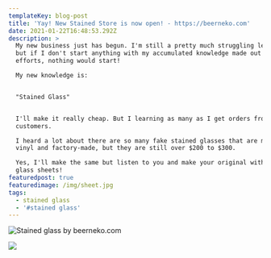 ```yaml
---
templateKey: blog-post
title: 'Yay! New Stained Store is now open! - https://beerneko.com'
date: 2021-01-22T16:48:53.292Z
description: >
  My new business just has begun. I'm still a pretty much struggling learner,
  but if I don't start anything with my accumulated knowledge made out of my
  efforts, nothing would start! 

  My new knowledge is:


  "Stained Glass"


  I'll make it really cheap. But I learning as many as I get orders from
  customers. 

  I heard a lot about there are so many fake stained glasses that are made of
  vinyl and factory-made, but they are still over $200 to $300. 

  Yes, I'll make the same but listen to you and make your original with real
  glass sheets!
featuredpost: true
featuredimage: /img/sheet.jpg
tags:
  - stained glass
  - '#stained glass'
---
```

![Stained glass by beerneko.com](/img/img_2140.jpeg "Joseph and Circus")

![](/img/img_2130.jpeg)
